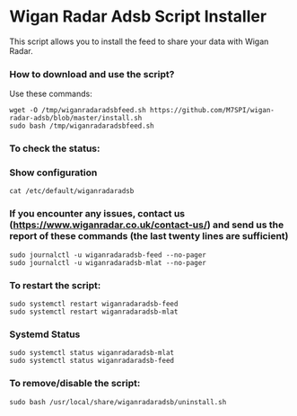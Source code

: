 # Wigan Radar Adsb Script Installer

This script allows you to install the feed to share your data with Wigan Radar.

### How to download and use the script?

Use these commands:

```
wget -O /tmp/wiganradaradsbfeed.sh https://github.com/M7SPI/wigan-radar-adsb/blob/master/install.sh
sudo bash /tmp/wiganradaradsbfeed.sh
```

### To check the status:

### Show configuration 

```
cat /etc/default/wiganradaradsb
```

### If you encounter any issues, contact us (https://www.wiganradar.co.uk/contact-us/) and send us the report of these commands (the last twenty lines are sufficient)

```
sudo journalctl -u wiganradaradsb-feed --no-pager
sudo journalctl -u wiganradaradsb-mlat --no-pager
```

### To restart the script:

```
sudo systemctl restart wiganradaradsb-feed
sudo systemctl restart wiganradaradsb-mlat
```

### Systemd Status

```
sudo systemctl status wiganradaradsb-mlat
sudo systemctl status wiganradaradsb-feed
```

### To remove/disable the script:

```
sudo bash /usr/local/share/wiganradaradsb/uninstall.sh
```
